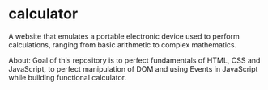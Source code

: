 # calculator
A website that emulates a portable electronic device used to perform calculations, ranging from basic arithmetic to complex mathematics.

About: Goal of this repository is to perfect fundamentals of HTML, CSS and JavaScript, to perfect manipulation of DOM and using Events in JavaScript while building functional calculator. 